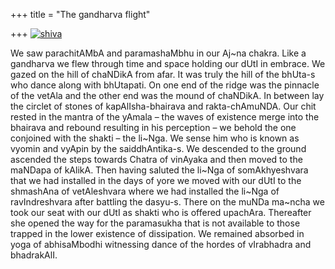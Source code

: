 +++
title = "The gandharva flight"

+++
[![shiva](https://i1.wp.com/farm4.static.flickr.com/3418/3891424867_e6a6dfa66e.jpg)](http://www.flickr.com/photos/24766652@N05/3891424867/ "shiva by somasushma, on Flickr")

We saw parachitAMbA and paramashaMbhu in our Aj\~na chakra. Like a
gandharva we flew through time and space holding our dUtI in embrace. We
gazed on the hill of chaNDikA from afar. It was truly the hill of the
bhUta-s who dance along with bhUtapati. On one end of the ridge was the
pinnacle of the vetAla and the other end was the mound of chaNDikA. In
between lay the circlet of stones of kapAlIsha-bhairava and
rakta-chAmuNDA. Our chit rested in the mantra of the yAmala – the waves
of existence merge into the bhairava and rebound resulting in his
perception – we behold the one conjoined with the shakti – the li\~Nga.
We sense him who is known as vyomin and vyApin by the saiddhAntika-s. We
descended to the ground ascended the steps towards Chatra of vinAyaka
and then moved to the maNDapa of kAlikA. Then having saluted the li\~Nga
of somAkhyeshvara that we had installed in the days of yore we moved
with our dUtI to the shmashAna of vetAleshvara where we had installed
the li\~Nga of ravIndreshvara after battling the dasyu-s. There on the
muNDa ma\~ncha we took our seat with our dUtI as shakti who is offered
upachAra. Thereafter she opened the way for the paramasukha that is not
available to those trapped in the lower existence of dissipation. We
remained absorbed in yoga of abhisaMbodhi witnessing dance of the hordes
of vIrabhadra and bhadrakAlI.
